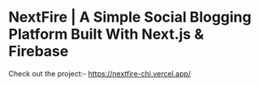 # NextFire | A Simple Social Blogging Platform Built With Next.js & Firebase 

Check out the project:- https://nextfire-chi.vercel.app/

